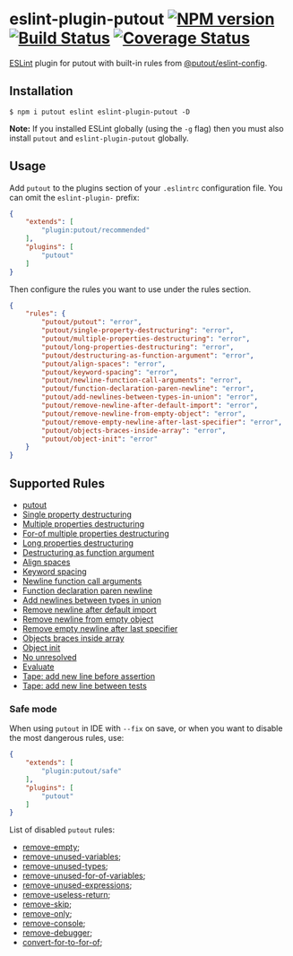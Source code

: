 # eslint-plugin-putout [![NPM version][NPMIMGURL]][NPMURL] [![Build Status][BuildStatusIMGURL]][BuildStatusURL] [![Coverage Status][CoverageIMGURL]][CoverageURL]

[NPMIMGURL]: https://img.shields.io/npm/v/eslint-plugin-putout.svg?style=flat&longCache=true
[BuildStatusIMGURL]: https://img.shields.io/travis/coderaiser/eslint-plugin-putout/master.svg?style=flat&longCache=true
[NPMURL]: https://npmjs.org/package/eslint-plugin-putout "npm"
[BuildStatusURL]: https://travis-ci.org/coderaiser/eslint-plugin-putout "Build Status"
[CoverageURL]: https://coveralls.io/github/coderaiser/putout?branch=master
[CoverageIMGURL]: https://coveralls.io/repos/coderaiser/putout/badge.svg?branch=master&service=github

[ESLint](https://eslint.org) plugin for putout with built-in rules from [@putout/eslint-config](https://github.com/coderaiser/eslint-plugin-putout/tree/master/packages/eslint-config).

## Installation

```
$ npm i putout eslint eslint-plugin-putout -D
```

**Note:** If you installed ESLint globally (using the `-g` flag) then you must also install `putout` and `eslint-plugin-putout` globally.

## Usage

Add `putout` to the plugins section of your `.eslintrc` configuration file. You can omit the `eslint-plugin-` prefix:

```json
{
    "extends": [
        "plugin:putout/recommended"
    ],
    "plugins": [
        "putout"
    ]
}
```

Then configure the rules you want to use under the rules section.

```json
{
    "rules": {
        "putout/putout": "error",
        "putout/single-property-destructuring": "error",
        "putout/multiple-properties-destructuring": "error",
        "putout/long-properties-destructuring": "error",
        "putout/destructuring-as-function-argument": "error",
        "putout/align-spaces": "error",
        "putout/keyword-spacing": "error",
        "putout/newline-function-call-arguments": "error",
        "putout/function-declaration-paren-newline": "error",
        "putout/add-newlines-between-types-in-union": "error",
        "putout/remove-newline-after-default-import": "error",
        "putout/remove-newline-from-empty-object": "error",
        "putout/remove-empty-newline-after-last-specifier": "error",
        "putout/objects-braces-inside-array": "error",
        "putout/object-init": "error"
    }
}
```

## Supported Rules

- [putout](lib/putout)
- [Single property destructuring](/packages/eslint-plugin-putout/lib/single-property-destructuring)
- [Multiple properties destructuring](/packages/eslint-plugin-putout/lib/multiple-properties-destructuring)
- [For-of multiple properties destructuring](/packages/eslint-plugin-putout/lib/for-of-multiple-properties-destructuring)
- [Long properties destructuring](/packages/eslint-plugin-putout/lib/long-properties-destructuring)
- [Destructuring as function argument](/packages/eslint-plugin-putout/lib/destructuring-as-function-argument)
- [Align spaces](/packages/eslint-plugin-putout/lib/align-spaces)
- [Keyword spacing](/packages/eslint-plugin-putout/lib/keyword-spacing)
- [Newline function call arguments](/packages/eslint-plugin-putout/lib/newline-function-call-arguments)
- [Function declaration paren newline](/packages/eslint-plugin-putout/lib/function-declaration-paren-newline)
- [Add newlines between types in union](/packages/eslint-plugin-putout/lib/add-newlines-between-types-in-union)
- [Remove newline after default import](/packages/eslint-plugin-putout/lib/remove-newline-after-default-import)
- [Remove newline from empty object](/packages/eslint-plugin-putout/lib/remove-newline-from-empty-object)
- [Remove empty newline after last specifier](/packages/eslint-plugin-putout/lib/remove-empty-newline-after-last-specifier)
- [Objects braces inside array](/packages/eslint-plugin-putout/lib/objects-braces-inside-array)
- [Object init](/packages/eslint-plugin-putout/lib/object-init)
- [No unresolved](/packages/eslint-plugin-putout/lib/no-unresolved)
- [Evaluate](/packages/eslint-plugin-putout/lib/evaluate)
- [Tape: add new line before assertion]('/packages/eslint-plugin-putout/lib/tape-add-new-line-before-assertion)
- [Tape: add new line between tests]('/packages/eslint-plugin-putout/lib/tape-add-new-line-between-tests)

### Safe mode

When using `putout` in IDE with `--fix` on save, or when you want to disable the most dangerous rules, use:

```json
{
    "extends": [
        "plugin:putout/safe"
    ],
    "plugins": [
        "putout"
    ]
}
```

List of disabled `putout` rules:

- [remove-empty](https://github.com/coderaiser/putout/tree/v20.0.0/packages/plugin-remove-empty);
- [remove-unused-variables](https://github.com/coderaiser/putout/tree/v20.0.0/packages/remove-unused-variables);
- [remove-unused-types](https://github.com/coderaiser/putout/tree/v20.0.0/packages/remove-unused-types);
- [remove-unused-for-of-variables](https://github.com/coderaiser/putout/tree/v20.0.0/packages/remove-unused-for-of-variables);
- [remove-unused-expressions](https://github.com/coderaiser/putout/tree/v20.0.0/packages);
- [remove-useless-return](https://github.com/coderaiser/putout/tree/master/remove-useless-return);
- [remove-skip](https://github.com/coderaiser/putout/tree/v20.0.0/packages/remove-skip);
- [remove-only](https://github.com/coderaiser/putout/tree/v20.0.0/packages/remove-only);
- [remove-console](https://github.com/coderaiser/putout/tree/v20.0.0/packages/remove-console);
- [remove-debugger](https://github.com/coderaiser/putout/tree/v20.0.0/packages/remove-debugger);
- [convert-for-to-for-of](https://github.com/coderaiser/putout/tree/v20.0.0/packages/convert-for-to-for-of);
